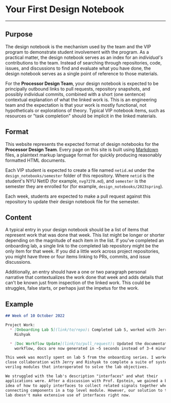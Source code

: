 # Your First Design Notebook

---

## Purpose

The design notebook is the mechanism used by the team and the VIP program to
demonstrate student involvement with the program. As a practical matter, the
design notebook serves as an index for an _individual's_ contributions to the
team. Instead of searching through repositories, code, issues, and discussions
to find and evaluate what you have done, the design notebook serves as a single
point of reference to those materials.

For the **Processor Design Team**, your design notebook is expected to be
principally outbound links to pull requests, repository snapshots, and possibly
individual commits, combined with a short (one sentence) contextual explanation
of what the linked work is. This is an engineering team and the expectation is
that your work is mostly functional, not hypotheticals or explorations of
theory. Typical VIP notebook items, such as resources or "task completion"
should be implicit in the linked materials.

## Format

This website represents the expected format of design notebooks for the
**Processor Design Team**. Every page on this site is built using
[Markdown](https://commonmark.org/help/) files, a plaintext markup language
format for quickly producing reasonably formatted HTML documents.

Each VIP student is expected to create a file named `netid.md` under the
`design_notebooks/semester` folder of this repository. Where `netid` is the
student's NYU NetID (for example, `nvg7278.md`), and `semester` is the semester
they are enrolled for (for example, `design_notebooks/2023spring`).

Each week, students are expected to make a pull request against this repository
to update their design notebook file for the semester.

## Content

A typical entry in your design notebook should be a list of items that represent
work that was done that week. This list might be longer or shorter depending on
the magnitude of each item in the list. If you've completed an onboarding lab,
a single link to the completed lab repository might be the only item for that
week. If you did a little work across project repositories, you might have three
or four items linking to PRs, commits, and issue discussions.

Additionally, an entry should have a one or two paragraph personal narrative
that contextualizes the work done that week and adds details that can't be known
just from inspection of the linked work. This could be struggles, false starts,
or perhaps just the impetus for the work.

## Example

```markdown
## Week of 10 October 2022

Project Work:
  * [Onboarding Lab 5](link/to/repo): Completed Lab 5, worked with Jerry and
    Rishyak

  * [Doc Workflow Update](link/to/pull_request): Updated the documentation
    workflow, docs are now generated in ~5 seconds instead of 3-4 minutes

This week was mostly spent on lab 5 from the onboarding series. I worked in
close collaboration with Jerry and Rishyak to complete a suite of system
verilog modules that interoperated to solve the lab objectives.

We struggled with the lab's description "interfaces" and what their
applications were. After a discussion with Prof. Epstein, we gained a better
idea of how to apply interfaces to collect related signals together when
connecting components in a top level module. However, our solution to the
lab doesn't make extensive use of interfaces right now.
```
